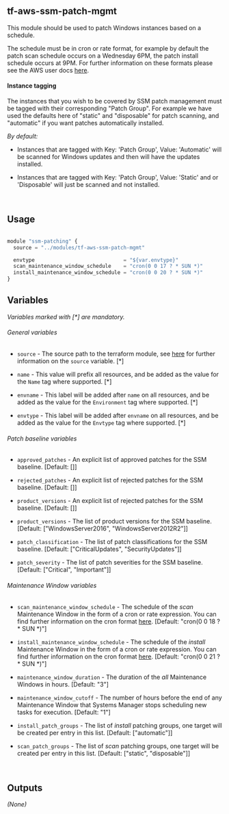 tf-aws-ssm-patch-mgmt
-----

This module should be used to patch Windows instances based on a schedule.

The schedule must be in cron or rate format, for example by default the patch scan schedule occurs on a Wednesday 6PM, the patch install schedule occurs at 9PM. For further information on these formats please see the AWS user docs <a href="https://docs.aws.amazon.com/systems-manager/latest/userguide/sysman-maintenance-cron.html" _target="blank">here</a>.

#### Instance tagging
The instances that you wish to be covered by SSM patch management must be tagged with their corresponding "Patch Group". For example we have used the defaults here of "static" and "disposable" for patch scanning, and "automatic" if you want patches automatically installed.

_By default:_
* Instances that are tagged with Key: 'Patch Group', Value: 'Automatic' will be scanned for Windows updates and then will have the updates installed.

* Instances that are tagged with Key: 'Patch Group', Value: 'Static' and or 'Disposable' will just be scanned and not installed.

<br />

Usage
-----

```js

module "ssm-patching" {
  source = "../modules/tf-aws-ssm-patch-mgmt"

  envtype                             = "${var.envtype}"
  scan_maintenance_window_schedule    = "cron(0 0 17 ? * SUN *)"
  install_maintenance_window_schedule = "cron(0 0 20 ? * SUN *)"
}

```


Variables
---------
_Variables marked with [*] are mandatory._

###### General variables
 - `source` - The source path to the terraform module, see <a href="https://www.terraform.io/docs/modules/sources.html" target="_blank">here</a> for further information on the `source` variable. [*]

 - `name` - This value will prefix all resources, and be added as the value for the `Name` tag where supported. [*]

 - `envname` - This label will be added after `name` on all resources, and be added as the value for the `Environment` tag where supported. [*]

 - `envtype` - This label will be added after `envname` on all resources, and be added as the value for the `Envtype` tag where supported. [*]

###### Patch baseline variables
 - `approved_patches` - An explicit list of approved patches for the SSM baseline. [Default: []]

 - `rejected_patches` - An explicit list of rejected patches for the SSM baseline. [Default: []]

 - `product_versions` - An explicit list of rejected patches for the SSM baseline. [Default: []]

 - `product_versions` - The list of product versions for the SSM baseline. [Default: ["WindowsServer2016", "WindowsServer2012R2"]]

 - `patch_classification` - The list of patch classifications for the SSM baseline. [Default: ["CriticalUpdates", "SecurityUpdates"]]

 - `patch_severity` - The list of patch severities for the SSM baseline. [Default: ["Critical", "Important"]]

###### Maintenance Window variables
 - `scan_maintenance_window_schedule` - The schedule of the _scan_ Maintenance Window in the form of a cron or rate expression. You can find further information on the cron format <a href="https://docs.aws.amazon.com/systems-manager/latest/userguide/sysman-maintenance-cron.html" _target="blank">here</a>. [Default: "cron(0 0 18 ? * SUN *)"]

 - `install_maintenance_window_schedule` - The schedule of the _install_ Maintenance Window in the form of a cron or rate expression. You can find further information on the cron format <a href="https://docs.aws.amazon.com/systems-manager/latest/userguide/sysman-maintenance-cron.html" _target="blank">here</a>. [Default: "cron(0 0 21 ? * SUN *)"]

 - `maintenance_window_duration` - The duration of the _all_ Maintenance Windows in hours. [Default: "3"]

 - `maintenance_window_cutoff` - The number of hours before the end of any Maintenance Window that Systems Manager stops scheduling new tasks for execution. [Default: "1"]

 - `install_patch_groups` - The list of _install_ patching groups, one target will be created per entry in this list. [Default: ["automatic"]]

  - `scan_patch_groups` - The list of _scan_ patching groups, one target will be created per entry in this list. [Default: ["static", "disposable"]]


<br />

Outputs
---------
_(None)_